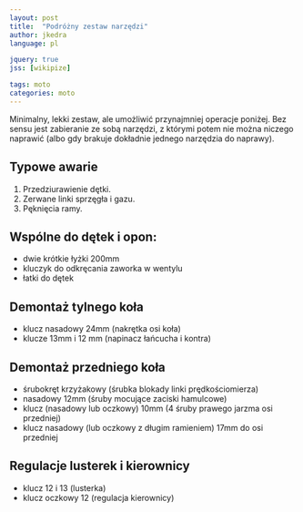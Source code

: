 ```yaml
---
layout: post
title:  "Podróżny zestaw narzędzi"
author: jkedra
language: pl

jquery: true
jss: [wikipize]

tags: moto 
categories: moto
---
```


Minimalny, lekki zestaw, ale umożliwić przynajmniej operacje poniżej.
Bez sensu jest zabieranie ze sobą narzędzi, z którymi potem nie można
niczego naprawić (albo gdy brakuje dokładnie jednego narzędzia do
naprawy).

## Typowe awarie

1. Przedziurawienie dętki.
2. Zerwane linki sprzęgła i gazu.
2. Pęknięcia ramy.

## Wspólne do dętek i opon:

* dwie krótkie łyżki 200mm
* kluczyk do odkręcania zaworka w wentylu
* łatki do dętek

## Demontaż tylnego koła

* klucz nasadowy 24mm (nakrętka osi koła)
* klucze 13mm i 12 mm (napinacz łańcucha i kontra)

## Demontaż przedniego koła

* śrubokręt krzyżakowy (śrubka blokady linki prędkościomierza)
* nasadowy 12mm (śruby mocujące zaciski hamulcowe)
* klucz (nasadowy lub oczkowy) 10mm (4 śruby prawego jarzma osi przedniej)
* klucz nasadowy (lub oczkowy z długim ramieniem) 17mm do osi przedniej

## Regulacje lusterek i kierownicy

* klucz 12 i 13 (lusterka)
* klucz oczkowy 12 (regulacja kierownicy)

